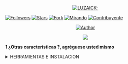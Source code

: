 <p align="center">
<a href="https://github.com/LUZAICK/LUZAICK-"><img title="LUZAICK-" src="https://img.shields.io/badge/github-LUZAICK-orange.svg?style=social&logo=github"></a>
</p>

<a href="https://https://github.com/LUZAICK/LUZAICK-.md/followers"><img title="Followers" src="https://img.shields.io/github/followers/LUZAICK?label=Followers&style=social"></a>
<a href="https://github.com/LUZAICK/LUZAICK-/stargazers/"><img title="Stars" src="https://img.shields.io/github/stars/LUZAICK/LUZAICK-?&style=social"></a>
<a href="https://github.com/LUZAICK/LUZAICK-/network/members"><img title="Fork" src="https://img.shields.io/github/forks/LUZAICK-/fgbotv3?style=social"></a>
<a href="https://github.com/LUZAICK/LUZAICK-/watchers"><img title="Mirando" src="https://img.shields.io/github/watchers/FG98F/fgbotv3?label=Watching&style=social"></a>
<a href="https://github.com/LUZAICK/LUZAICK-/fgbotv3/watchers"><img title="Contribuyente" src="https://img.shields.io/github/contributors/LUZAICK/fgbotv3?logo=github&style=social"></a>
</p>

<p align="center">
<a href="https://github.com/LUZAICK/LUZAICK-/stargazers/"><img title="Author" src="https://img.shields.io/badge/LUZAICK--orange?style=for-the-badge&logo=github"></a>
</p>


<p align="center">
<a href=""><img src="https://github.com/LUZAICK/LUZAICK-img.shields.io/github/repo-size/FG98F/fgbotv3?label=Peso%20repositorio&style=plastic"></a>


</p>

**1 ¿Otras características ?, agréguese usted mismo**


<details close="close">
  <summary>HERRAMIENTAS E INSTALACION</summary>
  
### Herramientas
Aplicaciones para ejecutar y facilitar la edición de las necesidades del bot, puede descargar la aplicación a continuación en PlayStore.


> pkg install git
> git clone https://github.com/LUZAICK/LUZAICK-
> cd LUZAICK-
> bash install.sh
> npm start
```

después de salir del código QR en termux, lo escanea usando el número de WhatsApp que se usará para los bots
</details>

<details open="open">
  <summary>CONTACTOS</summary>

